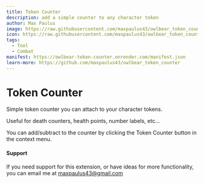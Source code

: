 ```yaml
---
title: Token Counter
description: add a simple counter to any character token
author: Max Paulus
image: https://raw.githubusercontent.com/maxpaulus43/owlbear_token_counter/main/hero.jpg
icon: https://raw.githubusercontent.com/maxpaulus43/owlbear_token_counter/main/public/icon.svg
tags:
  - Tool
  - Combat
manifest: https://owlbear-token-counter.onrender.com/manifest.json
learn-more: https://github.com/maxpaulus43/owlbear_token_counter
---
```


# Token Counter

Simple token counter you can attach to your character tokens.

Useful for death counters, health points, number labels, etc...

You can add/subtract to the counter by clicking the Token Counter button in the context menu.

#### Support

If you need support for this extension, or have ideas for more functionality, you can email me at <maxpaulus43@gmail.com>
